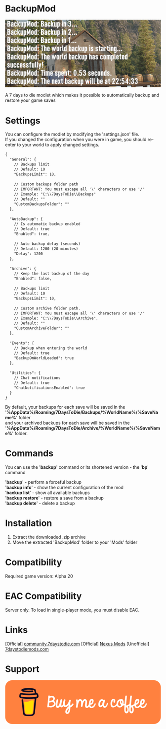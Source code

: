 # BackupMod
![BackupModDemonstrationScreenV1.1.2](docs/demo.png)

A 7 days to die modlet which makes it possible to automatically backup and restore your game saves

# Settings

You can configure the modlet by modifying the 'settings.json' file.  
If you changed the configuration when you were in game, you should re-enter to your world to apply changed settings.

```
{
  "General": {
    // Backups limit
    // Default: 10
    "BackupsLimit": 10,
    
    // Custom backups folder path
    // IMPORTANT: You must escape all '\' characters or use '/'
    // Example: "C:\\7DaysToDie\\Backups"
    // Default: ""
    "CustomBackupsFolder": ""
  },
  
  "AutoBackup": {
    // Is automatic backup enabled
    // Default: true
    "Enabled": true,
    
    // Auto backup delay (seconds)
    // Default: 1200 (20 minutes)
    "Delay": 1200
  },
  
  "Archive": {
    // Keep the last backup of the day
    "Enabled": false,

    // Backups limit
    // Default: 10
    "BackupsLimit": 10,
    
    // Custom archive folder path.
    // IMPORTANT: You must escape all '\' characters or use '/'
    // Example: "C:\\7DaysToDie\\Archive".
    // Default: ""
    "CustomArchiveFolder": ""
  },
  
  "Events": {
    // Backup when entering the world
    // Default: true
    "BackupOnWorldLoaded": true
  },
  
  "Utilities": {
    // Chat notifications
    // Default: true
    "ChatNotificationsEnabled": true
  }
}
```
By default, your backups for each save will be saved in the '**%AppData%/Roaming/7DaysToDie/Backups/%WorldName%/%SaveName%**' folder  
and your archived backups for each save will be saved in the '**%AppData%/Roaming/7DaysToDie/Archive/%WorldName%/%SaveName%**' folder.

# Commands
You can use the '**backup**' command or its shortened version - the '**bp**' command

'**backup**' - perform a forceful backup  
'**backup info**' - show the current configuration of the mod  
'**backup list**' - show all available backups  
'**backup restore**' - restore a save from a backup  
'**backup delete**' - delete a backup

# Installation
1. Extract the downloaded .zip archive
2. Move the extracted 'BackupMod' folder to your 'Mods' folder

# Compatibility
Required game version: Alpha 20

# EAC Compatibility
Server only. To load in single-player mode, you must disable EAC.

# Links
[Official] [community.7daystodie.com](https://community.7daystodie.com/topic/28451-backup-mod/) 
[Official] [Nexus Mods](https://www.nexusmods.com/7daystodie/mods/2210) 
[Unofficial] [7daystodiemods.com](https://7daystodiemods.com/backup-mod/)

# Support
[!["Buy Me A Coffee"](docs/buymeacoffee.svg)](https://www.buymeacoffee.com/ntaklive)
